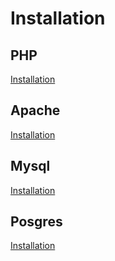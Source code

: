 # Installation

## PHP

[Installation](PHP.md)

## Apache

[Installation](APACHE.md)

## Mysql

[Installation](MYSQL.md)

## Posgres

[Installation](POSGRES.md)
